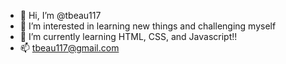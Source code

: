 - 👋 Hi, I’m @tbeau117
- 👀 I’m interested in learning new things and challenging myself
- 🌱 I’m currently learning HTML, CSS, and Javascript!!
- 📫 tbeau117@gmail.com

<!---
tbeau117/tbeau117 is a ✨ special ✨ repository because its `README.md` (this file) appears on your GitHub profile.
You can click the Preview link to take a look at your changes.
--->
